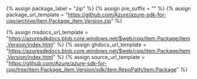 {% assign package_label = "zip" %}
{% assign pre_suffix = "" %}
{% assign package_url_template = "https://github.com/Azure/azure-sdk-for-cpp/archive/item.Package_item.Version.zip" %}
<!-- There is currently no msdocs for C++, we use ghdocs for now until msdocs come to live -->
<!-- {% assign msdocs_url_template = "https://docs.microsoft.com/cpp/api/overview/azure/item.TrimmedPackage-readme" %} -->
{% assign msdocs_url_template = "https://azuresdkdocs.blob.core.windows.net/$web/cpp/item.Package/item.Version/index.html" %}
{% assign ghdocs_url_template = "https://azuresdkdocs.blob.core.windows.net/$web/cpp/item.Package/item.Version/index.html" %}
{% assign source_url_template = "https://github.com/Azure/azure-sdk-for-cpp/tree/item.Package_item.Version/sdk/item.RepoPath/item.Package" %}